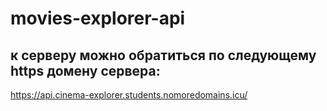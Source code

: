 # movies-explorer-api

## к серверу можно обратиться по следующему https домену сервера:

https://api.cinema-explorer.students.nomoredomains.icu/
